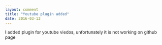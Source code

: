 ```yaml
---
layout: comment
title: "Youtube plugin added"
date: 2016-03-13
---
```


<p> I added plugin for youtube viedos, unfortunately it is not working on github page </p>
